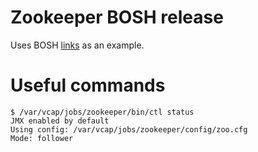 # Zookeeper BOSH release

Uses BOSH [links](https://bosh.io/docs/links.html) as an example.

# Useful commands

```
$ /var/vcap/jobs/zookeeper/bin/ctl status
JMX enabled by default
Using config: /var/vcap/jobs/zookeeper/config/zoo.cfg
Mode: follower
```
